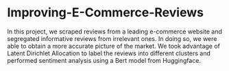 # Improving-E-Commerce-Reviews

In this project, we scraped reviews from a leading e-commerce website and segregated informative reviews from irrelevant ones. In doing so, we were able to obtain a more accurate picture of the market. We took advantage of Latent Dirichlet Allocation to label the reviews into different clusters and performed sentiment analysis using a Bert model from Huggingface. 

